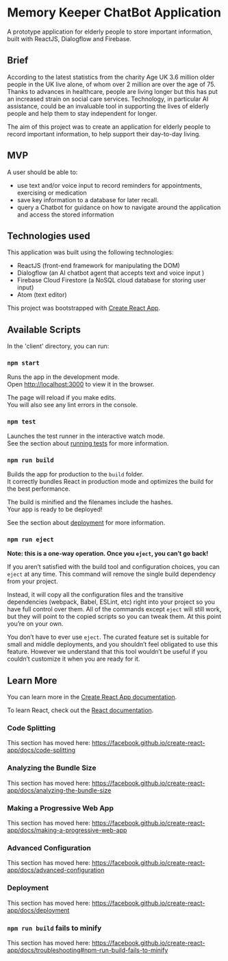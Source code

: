 <h1>Memory Keeper ChatBot Application</h1>
<p>A prototype application for elderly people to store important information, built with ReactJS, Dialogflow and Firebase.</p>
<h2>Brief</h2>
<p>According to the latest statistics from the charity Age UK 3.6 million older people in the UK live alone, of whom over 
2 million are over the age of 75. Thanks to advances in healthcare, people are living longer but this has put an increased strain on social care services. Technology, in particular AI assistance, could be an invaluable tool in supporting the lives of elderly people and help them to stay independent for longer.</p>
<p>The aim of this project was to create an application for elderly people to record important information, to help support their day-to-day living.</p>
<h2>MVP</h2>
<p>A user should be able to:</p>
<ul>
<li>use text and/or voice input to record reminders for appointments, exercising or medication</li>
<li>save key information to a database for later recall.</li>
<li>query a Chatbot for guidance on how to navigate around the application and access the stored information</li>
</ul>
<h2>Technologies used</h2>
<p>This application was built using the following technologies:</p>
<ul>
  <li>ReactJS (front-end framework for manipulating the DOM)</li>
  <li>Dialogflow (an AI chatbot agent that accepts text and voice input )</li>
  <li>Firebase Cloud Firestore (a NoSQL cloud database for storing user input)</li>
  <li>Atom (text editor)</li>
</ul>

This project was bootstrapped with [Create React App](https://github.com/facebook/create-react-app).

## Available Scripts

In the 'client' directory, you can run:

### `npm start`

Runs the app in the development mode.<br />
Open [http://localhost:3000](http://localhost:3000) to view it in the browser.

The page will reload if you make edits.<br />
You will also see any lint errors in the console.

### `npm test`

Launches the test runner in the interactive watch mode.<br />
See the section about [running tests](https://facebook.github.io/create-react-app/docs/running-tests) for more information.

### `npm run build`

Builds the app for production to the `build` folder.<br />
It correctly bundles React in production mode and optimizes the build for the best performance.

The build is minified and the filenames include the hashes.<br />
Your app is ready to be deployed!

See the section about [deployment](https://facebook.github.io/create-react-app/docs/deployment) for more information.

### `npm run eject`

**Note: this is a one-way operation. Once you `eject`, you can’t go back!**

If you aren’t satisfied with the build tool and configuration choices, you can `eject` at any time. This command will remove the single build dependency from your project.

Instead, it will copy all the configuration files and the transitive dependencies (webpack, Babel, ESLint, etc) right into your project so you have full control over them. All of the commands except `eject` will still work, but they will point to the copied scripts so you can tweak them. At this point you’re on your own.

You don’t have to ever use `eject`. The curated feature set is suitable for small and middle deployments, and you shouldn’t feel obligated to use this feature. However we understand that this tool wouldn’t be useful if you couldn’t customize it when you are ready for it.

## Learn More

You can learn more in the [Create React App documentation](https://facebook.github.io/create-react-app/docs/getting-started).

To learn React, check out the [React documentation](https://reactjs.org/).

### Code Splitting

This section has moved here: https://facebook.github.io/create-react-app/docs/code-splitting

### Analyzing the Bundle Size

This section has moved here: https://facebook.github.io/create-react-app/docs/analyzing-the-bundle-size

### Making a Progressive Web App

This section has moved here: https://facebook.github.io/create-react-app/docs/making-a-progressive-web-app

### Advanced Configuration

This section has moved here: https://facebook.github.io/create-react-app/docs/advanced-configuration

### Deployment

This section has moved here: https://facebook.github.io/create-react-app/docs/deployment

### `npm run build` fails to minify

This section has moved here: https://facebook.github.io/create-react-app/docs/troubleshooting#npm-run-build-fails-to-minify
